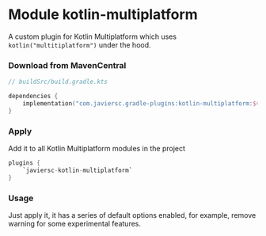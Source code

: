 # Module kotlin-multiplatform

A custom plugin for Kotlin Multiplatform which uses `kotlin("multitiplatform")` under the hood.

### Download from MavenCentral

```kotlin
// buildSrc/build.gradle.kts

dependencies {
    implementation("com.javiersc.gradle-plugins:kotlin-multiplatform:$version")
}
```

### Apply

Add it to all Kotlin Multiplatform modules in the project

```kotlin
plugins {
    `javiersc-kotlin-multiplatform`
}
```

### Usage

Just apply it, it has a series of default options enabled, for example, remove warning for some
experimental features.
